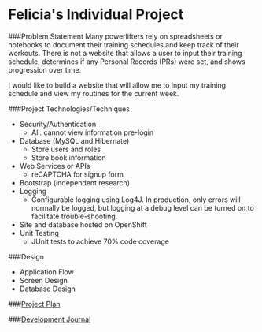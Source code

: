 # Felicia's Individual Project

###Problem Statement
Many powerlifters rely on spreadsheets or notebooks to document their training schedules and keep track of their workouts. There is not a website that allows a user to input their training schedule, determines if any Personal Records (PRs) were set, and shows progression over time. 

I would like to build a website that will allow me to input my training schedule and view my routines for the current week.


###Project Technologies/Techniques
* Security/Authentication
	- All: cannot view information pre-login
* Database (MySQL and Hibernate)
	- Store users and roles
	- Store book information
* Web Services or APIs
	- reCAPTCHA for signup form
* Bootstrap (independent research)
* Logging
  * Configurable logging using Log4J. In production, only errors will normally be logged, but logging at a debug level can be turned on to facilitate trouble-shooting. 
* Site and database hosted on OpenShift
* Unit Testing
  * JUnit tests to achieve 70% code coverage


###Design
* Application Flow
* Screen Design
* Database Design

###[Project Plan](projectPlan.md)


###[Development Journal](journal.md)
